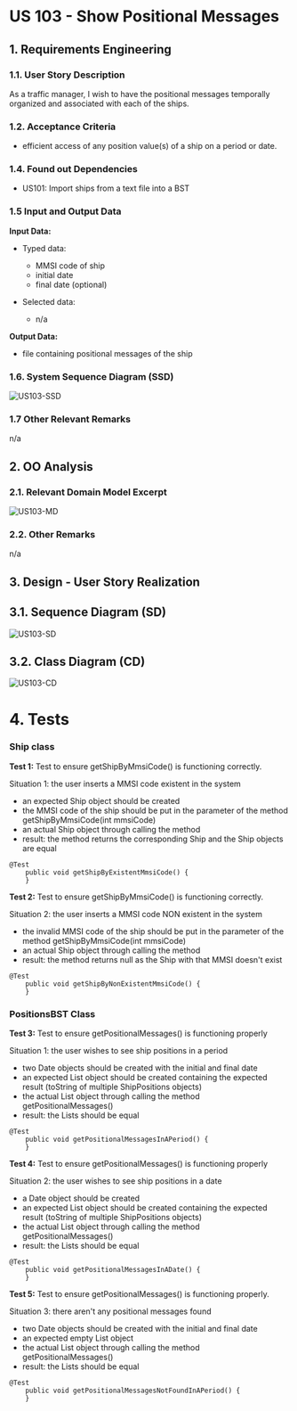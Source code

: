 # US 103 - Show Positional Messages

## 1. Requirements Engineering

### 1.1. User Story Description

As a traffic manager, I wish to have the positional messages temporally organized and associated with each of the ships.

### 1.2. Acceptance Criteria

* efficient access of any position value(s) of a ship on a period or date.

### 1.4. Found out Dependencies

* US101: Import ships from a text file into a BST

### 1.5 Input and Output Data

**Input Data:**

* Typed data:
    * MMSI code of ship
    * initial date
    * final date (optional)

* Selected data:
    * n/a


**Output Data:**

* file containing positional messages of the ship


### 1.6. System Sequence Diagram (SSD)

![US103-SSD](US103_SSD.svg)


### 1.7 Other Relevant Remarks

n/a


## 2. OO Analysis

### 2.1. Relevant Domain Model Excerpt

![US103-MD](US103_DM.svg)

### 2.2. Other Remarks

n/a



## 3. Design - User Story Realization

## 3.1. Sequence Diagram (SD)

![US103-SD](US103_SD.svg)

## 3.2. Class Diagram (CD)

![US103-CD](US103_CD.svg)

# 4. Tests

### Ship class

**Test 1:** Test to ensure getShipByMmsiCode() is functioning correctly.  

Situation 1: the user inserts a MMSI code existent in the system
- an expected Ship object should be created
- the MMSI code of the ship should be put in the parameter of the method getShipByMmsiCode(int mmsiCode)
- an actual Ship object through calling the method 
- result: the method returns the corresponding Ship and the Ship objects are equal

```
@Test
    public void getShipByExistentMmsiCode() {
    }
```

**Test 2:** Test to ensure getShipByMmsiCode() is functioning correctly.

Situation 2: the user inserts a MMSI code NON existent in the system
* the invalid MMSI code of the ship should be put in the parameter of the method getShipByMmsiCode(int mmsiCode)  
* an actual Ship object through calling the method  
* result: the method returns null as the Ship with that MMSI doesn't exist    

```
@Test
    public void getShipByNonExistentMmsiCode() {
    }
```

### PositionsBST Class

**Test 3:** Test to ensure getPositionalMessages() is functioning properly  

Situation 1: the user wishes to see ship positions in a period  
* two Date objects should be created with the initial and final date  
* an expected List object should be created containing the expected result (toString of multiple ShipPositions objects)  
* the actual List object through calling the method getPositionalMessages()  
* result: the Lists should be equal  

```
@Test
    public void getPositionalMessagesInAPeriod() {
    }
```

**Test 4:** Test to ensure getPositionalMessages() is functioning properly

Situation 2: the user wishes to see ship positions in a date
* a Date object should be created
* an expected List object should be created containing the expected result (toString of multiple ShipPositions objects)
* the actual List object through calling the method getPositionalMessages()
* result: the Lists should be equal  

```
@Test
    public void getPositionalMessagesInADate() {
    }
```

**Test 5:** Test to ensure getPositionalMessages() is functioning properly.  

Situation 3: there aren't any positional messages found  
* two Date objects should be created with the initial and final date
* an expected empty List object 
* the actual List object through calling the method getPositionalMessages()
* result: the Lists should be equal

```
@Test
    public void getPositionalMessagesNotFoundInAPeriod() {
    }
```





